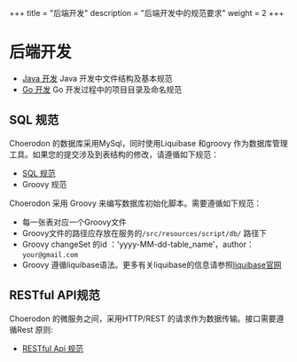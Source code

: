 +++
title = "后端开发"
description = "后端开发中的规范要求"
weight = 2
+++

# 后端开发

- [Java 开发](./java) Java 开发中文件结构及基本规范
- [Go 开发](./go) Go 开发过程中的项目目录及命名规范

## SQL 规范

Choerodon 的数据库采用MySql，同时使用Liquibase 和groovy 作为数据库管理工具。如果您的提交涉及到表结构的修改，请遵循如下规范：

* [SQL 规范](../sql)
* Groovy 规范

Choerodon 采用 Groovy 来编写数据库初始化脚本。需要遵循如下规范：

* 每一张表对应一个Groovy文件
* Groovy文件的路径应存放在服务的`/src/resources/script/db/` 路径下
* Groovy changeSet 的id ：'yyyy-MM-dd-table_name'，author：`your@gmail.com`
* Groovy 遵循liquibase语法。更多有关liquibase的信息请参照[liquibase官网](http://www.liquibase.org/)

## RESTful API规范

Choerodon 的微服务之间，采用HTTP/REST 的请求作为数据传输。接口需要遵循Rest 原则:

* [RESTful Api 规范](../restful)